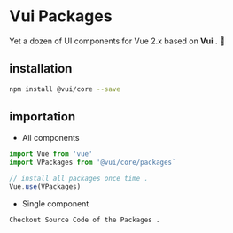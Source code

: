 # Vui Packages

Yet a dozen of UI components for Vue 2.x based on __Vui__ . 🚀


## installation
```bash
npm install @vui/core --save
```

## importation

 - All components

```js
import Vue from 'vue'
import VPackages from '@vui/core/packages`

// install all packages once time .
Vue.use(VPackages)
```

 - Single component

```txt
Checkout Source Code of the Packages .
```
